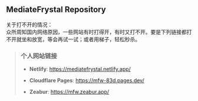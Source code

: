 ## MediateFrystal Repository

关于打不开的情况：  
众所周知国内网络原因，一些网站有时打得开，有时又打不开。要是下列链接都打不开就坐和放宽，等会再试一试；或者用梯子，轻松秒杀。

> ### 个人网站链接
>
> - **Netlify**: <https://mediatefrystal.netlify.app/>
>
> - **Cloudflare Pages**: <https://mfw-83d.pages.dev/>
> 
> - **Zeabur**: <https://mfw.zeabur.app/>
